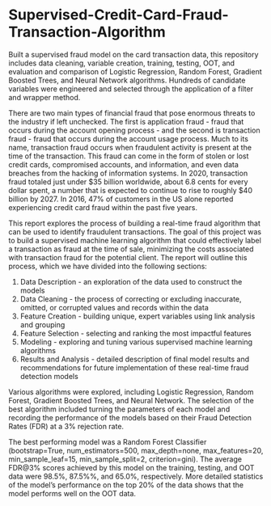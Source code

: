 # Supervised-Credit-Card-Fraud-Transaction-Algorithm
Built a supervised fraud model on the card transaction data, this repository includes data cleaning, variable creation, training, testing, OOT, and evaluation and comparison of Logistic Regression, Random Forest, Gradient Boosted Trees, and Neural Network algorithms. Hundreds of candidate variables were engineered and selected through the application of a filter and wrapper method.

There are two main types of financial fraud that pose enormous threats to the industry if left unchecked. The first is application fraud - fraud that occurs during the account opening process - and the second is transaction fraud - fraud that occurs during the account usage process. Much to its name, transaction fraud occurs when fraudulent activity is present at the time of the transaction. This fraud can come in the form of stolen or lost credit cards, compromised accounts, and information, and even data breaches from the hacking of information systems. In 2020, transaction fraud totaled just under $35 billion worldwide, about 6.8 cents for every dollar spent, a number that is expected to continue to rise to roughly $40 billion by 2027. In 2016, 47% of customers in the US alone reported experiencing credit card fraud within the past five years.

This report explores the process of building a real-time fraud algorithm that can be used to identify fraudulent transactions. The goal of this project was to build a supervised machine learning algorithm that could effectively label a transaction as fraud at the time of sale, minimizing the costs associated with transaction fraud for the potential client. The report will outline this process, which we have divided into the following sections:

1. Data Description - an exploration of the data used to construct the models
2. Data Cleaning - the process of correcting or excluding inaccurate, omitted, or
corrupted values and records within the data
3. Feature Creation - building unique, expert variables using link analysis and
grouping
4. Feature Selection - selecting and ranking the most impactful features
5. Modeling - exploring and tuning various supervised machine learning algorithms
6. Results and Analysis - detailed description of final model results and
recommendations for future implementation of these real-time fraud detection models

Various algorithms were explored, including Logistic Regression, Random Forest, Gradient Boosted Trees, and Neural Network. The selection of the best algorithm included turning the parameters of each model and recording the performance of the models based on their Fraud Detection Rates (FDR) at a 3% rejection rate.

The best performing model was a Random Forest Classifier (bootstrap=True, num_estimators=500, max_depth=none, max_features=20, min_sample_leaf=15, min_sample_split=2, criterion=gini). The average FDR@3% scores achieved by this model on the training, testing, and OOT data were 98.5%, 87.5%%, and 65.0%, respectively. More detailed statistics of the model’s performance on the top 20% of the data shows that the model performs well on the OOT data.
